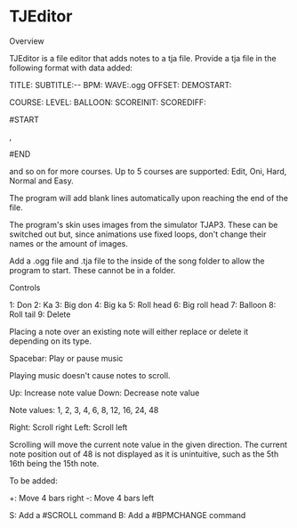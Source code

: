 # TJEditor

Overview


TJEditor is a file editor that adds notes to a tja file. Provide a tja file in the following format with data added:

TITLE:
SUBTITLE:--
BPM:
WAVE:.ogg
OFFSET:
DEMOSTART:

COURSE:
LEVEL:
BALLOON:
SCOREINIT:
SCOREDIFF:

#START

,

#END

and so on for more courses. Up to 5 courses are supported: Edit, Oni, Hard, Normal and Easy.

The program will add blank lines automatically upon reaching the end of the file.

The program's skin uses images from the simulator TJAP3. These can be switched out but, since animations use fixed loops, don't change their names or the amount of images.

Add a .ogg file and .tja file to the inside of the song folder to allow the program to start. These cannot be in a folder.


Controls


1: Don
2: Ka
3: Big don
4: Big ka
5: Roll head
6: Big roll head
7: Balloon
8: Roll tail
9: Delete

Placing a note over an existing note will either replace or delete it depending on its type.

Spacebar: Play or pause music

Playing music doesn't cause notes to scroll.

Up: Increase note value
Down: Decrease note value

Note values: 1, 2, 3, 4, 6, 8, 12, 16, 24, 48

Right: Scroll right
Left: Scroll left

Scrolling will move the current note value in the given direction. The current note position out of 48 is not displayed as it is unintuitive, such as the 5th 16th being the 15th note.


To be added:


+: Move 4 bars right
-: Move 4 bars left

S: Add a #SCROLL command
B: Add a #BPMCHANGE command
